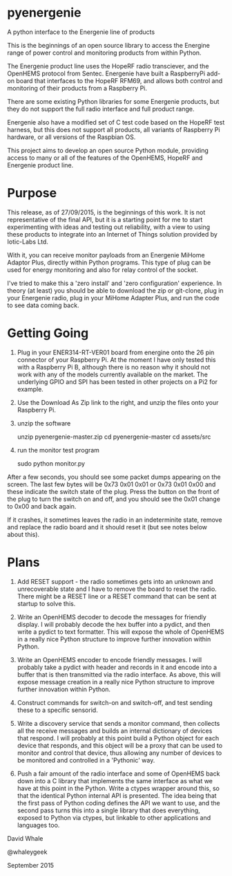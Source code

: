 # pyenergenie
A python interface to the Energenie line of products


This is the beginnings of an open source library to access the Energine range of
power control and monitoring products from within Python.

The Energenie product line uses the HopeRF radio transciever, and the OpenHEMS 
protocol from Sentec. Energenie have built a RaspberryPi add-on board that 
interfaces to the HopeRF RFM69, and allows both control and monitoring of their 
products from a Raspberry Pi.

There are some existing Python libraries for some Energenie products, but they
do not support the full radio interface and full product range.

Energenie also have a modified set of C test code based on the HopeRF test harness,
but this does not support all products, all variants of Raspberry Pi hardware,
or all versions of the Raspbian OS.

This project aims to develop an open source Python module, providing 
access to many or all of the features of the OpenHEMS, HopeRF and Energenie 
product line.


Purpose
====

This release, as of 27/09/2015, is the beginnings of this work.
It is not representative of the final API, but it is a starting point for me to
start experimenting with ideas and testing out reliability, with a view to using
these products to integrate into an Internet of Things solution provided by
Iotic-Labs Ltd.

With it, you can receive monitor payloads from an Energenie MiHome Adaptor Plus,
directly within Python programs. This type of plug can be used for energy monitoring
and also for relay control of the socket.

I've tried to make this a 'zero install' and 'zero configuration' experience.
In theory (at least) you should be able to download the zip or git-clone,
plug in your Energenie radio, plug in your MiHome Adapter Plus, and run the code
to see data coming back.


Getting Going
====

1. Plug in your ENER314-RT-VER01 board from energine onto the 26 pin connector of
your Raspberry Pi. At the moment I have only tested this with a Raspberry Pi B,
although there is no reason why it should not work with any of the models currently
available on the market. The underlying GPIO and SPI has been tested in other
projects on a Pi2 for example.

2. Use the Download As Zip link to the right, and unzip the files onto your
Raspberry Pi. 

3. unzip the software

	unzip pyenergenie-master.zip
	cd pyenergenie-master
	cd assets/src

4. run the monitor test program

	sudo python monitor.py

After a few seconds, you should see some packet dumps appearing on the screen.
The last few bytes will be 0x73 0x01 0x01 or 0x73 0x01 0x00 and these indicate
the switch state of the plug. Press the button on the front of the plug to
turn the switch on and off, and you should see the 0x01 change to 0x00 and
back again.

If it crashes, it sometimes leaves the radio in an indeterminite state, remove
and replace the radio board and it should reset it (but see notes below about this).


Plans
====

1. Add RESET support - the radio sometimes gets into an unknown and unrecoverable
state and I have to remove the board to reset the radio. There might be a RESET
line or a RESET command that can be sent at startup to solve this.

2. Write an OpenHEMS decoder to decode the messages for friendly display. I will
probably decode the hex buffer into a pydict, and then write a pydict to text
formatter. This will expose the whole of OpenHEMS in a really nice Python structure
to improve further innovation within Python.

3. Write an OpenHEMS encoder to encode friendly messages. I will probably
take a pydict with header and records in it and encode into a buffer that is
then transmitted via the radio interface. As above, this will expose message
creation in a really nice Python structure to improve further innovation within
Python.

4. Construct commands for switch-on and switch-off, and test sending these to a
specific sensorid.

5. Write a discovery service that sends a monitor command, then collects all
the receive messages and builds an internal dictionary of devices that respond.
I will probably at this point build a Python object for each device that responds,
and this object will be a proxy that can be used to monitor and control that device,
thus allowing any number of devices to be monitored and controlled in a 'Pythonic'
way.

6. Push a fair amount of the radio interface and some of OpenHEMS back down into
a C library that implements the same interface as what we have at this point in the
Python. Write a ctypes wrapper around this, so that the identical Python internal
API is presented. The idea being that the first pass of Python coding defines the
API we want to use, and the second pass turns this into a single library that
does everything, exposed to Python via ctypes, but linkable to other applications
and languages too.


David Whale

@whaleygeek

September 2015
